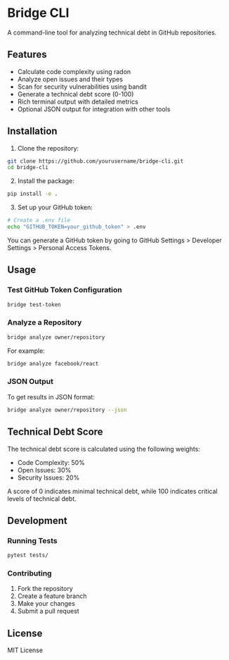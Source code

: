 # Bridge CLI

A command-line tool for analyzing technical debt in GitHub repositories.

## Features

- Calculate code complexity using radon
- Analyze open issues and their types
- Scan for security vulnerabilities using bandit
- Generate a technical debt score (0-100)
- Rich terminal output with detailed metrics
- Optional JSON output for integration with other tools

## Installation

1. Clone the repository:
```bash
git clone https://github.com/yourusername/bridge-cli.git
cd bridge-cli
```

2. Install the package:
```bash
pip install -e .
```

3. Set up your GitHub token:
```bash
# Create a .env file
echo "GITHUB_TOKEN=your_github_token" > .env
```

You can generate a GitHub token by going to GitHub Settings > Developer Settings > Personal Access Tokens.

## Usage

### Test GitHub Token Configuration

```bash
bridge test-token
```

### Analyze a Repository

```bash
bridge analyze owner/repository
```

For example:
```bash
bridge analyze facebook/react
```

### JSON Output

To get results in JSON format:
```bash
bridge analyze owner/repository --json
```

## Technical Debt Score

The technical debt score is calculated using the following weights:
- Code Complexity: 50%
- Open Issues: 30%
- Security Issues: 20%

A score of 0 indicates minimal technical debt, while 100 indicates critical levels of technical debt.

## Development

### Running Tests

```bash
pytest tests/
```

### Contributing

1. Fork the repository
2. Create a feature branch
3. Make your changes
4. Submit a pull request

## License

MIT License 